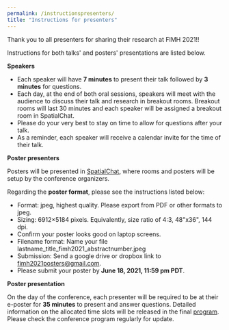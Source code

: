 ```yaml
---
permalink: /instructionspresenters/
title: "Instructions for presenters"
---
```


Thank you to all presenters for sharing their research at FIMH 2021!!

Instructions for both talks' and posters' presentations are listed below.

**Speakers**

* Each speaker will have **7 minutes** to present their talk followed by **3 minutes** for questions. 
* Each day, at the end of both oral sessions, speakers will meet with the audience to discuss their talk and research in breakout rooms. Breakout rooms will last 30 minutes and each speaker will be assigned a breakout room in SpatialChat.
* Please do your very best to stay on time to allow for questions after your talk.
* As a reminder, each speaker will receive a calendar invite for the time of their talk.

**Poster presenters**

Posters will be presented in [SpatialChat](https://spatial.chat/), where rooms and posters will be setup by the conference organizers.

Regarding the **poster format**, please see the instructions listed below:
* Format: jpeg, highest quality. Please export from PDF or other formats to jpeg.
* Sizing: 6912×5184 pixels. Equivalently, size ratio of 4:3, 48"x36", 144 dpi.
* Confirm your poster looks good on laptop screens.
* Filename format: Name your file lastname_title_fimh2021_abstractnumber.jpeg
* Submission: Send a google drive or dropbox link to fimh2021posters@gmail.com.
* Please submit your poster by **June 18, 2021, 11:59 pm PDT**.

**Poster presentation**

On the day of the conference, each presenter will be required to be at their e-poster for **35 minutes** to present and answer questions. Detailed information on the allocated time slots will be released in the final [program](https://fimh2021.github.io/program/). Please check the conference program regularly for update.  
